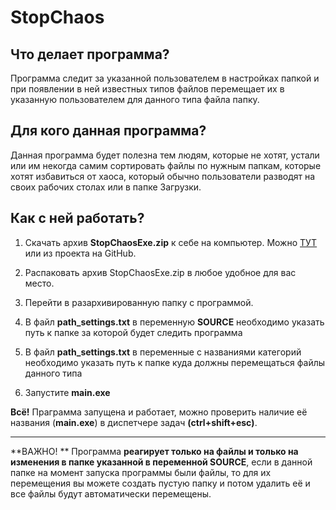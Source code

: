 # StopChaos


## Что делает программа?
Программа следит за указанной пользователем в настройках папкой и при появлении в ней известных типов файлов перемещает их в указанную пользователем для данного типа файла папку. 

## Для кого данная программа?
Данная программа будет полезна тем людям, которые не хотят, устали или им некогда самим сортировать файлы по нужным папкам, которые хотят избавиться от хаоса, который обычно пользователи разводят на своих рабочих столах или в папке  Загрузки.


## Как с ней работать?
1. Скачать архив **StopChaosExe.zip** к себе на компьютер.  Можно [ТУТ](https://github.com/DaichiRyuu/StopChaos/releases/download/v1.0/StopChaosExe.zip "ТУТ") или из проекта на GitHub.

2. Распаковать архив StopChaosExe.zip в любое удобное для вас место.

3. Перейти в разархивированную папку с программой.

4. В файл **path_settings.txt** в переменную **SOURCE** необходимо указать путь к папке за которой будет следить программа

5. В файл **path_settings.txt** в переменные с названиями категорий необходимо указать путь к папке куда должны перемещаться файлы данного типа

6. Запустите **main.exe**

**Всё!** Праграмма запущена и работает, можно проверить наличие её названия (**main.exe**) в диспетчере задач **(ctrl+shift+esc)**.


------------


> 
 **ВАЖНО! ** 
 Программа **реагирует только на файлы и только на изменения в папке указанной в переменной SOURCE**, если в данной папке на момент запуска программы были файлы, то для их перемещения вы можете создать пустую папку и потом удалить её и все файлы будут автоматически перемещены.

